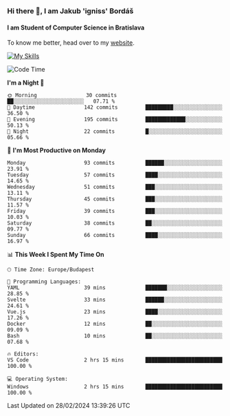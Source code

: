 ### Hi there 👋, I am Jakub 'igniss' Bordáš

#### I am Student of Computer Science in Bratislava
To know me better, head over to my [website](https://bordas.sk).

[![My Skills](https://skillicons.dev/icons?i=js,html,css,figma,svelte,java,kotlin,python,postgresql,typescript,nest,nodejs)](https://bordas.sk)


<!--START_SECTION:waka-->
![Code Time](http://img.shields.io/badge/Code%20Time-1%2C415%20hrs%2037%20mins-blue)

**I'm a Night 🦉** 

```text
🌞 Morning                30 commits          ██░░░░░░░░░░░░░░░░░░░░░░░   07.71 % 
🌆 Daytime                142 commits         █████████░░░░░░░░░░░░░░░░   36.50 % 
🌃 Evening                195 commits         █████████████░░░░░░░░░░░░   50.13 % 
🌙 Night                  22 commits          █░░░░░░░░░░░░░░░░░░░░░░░░   05.66 % 
```
📅 **I'm Most Productive on Monday** 

```text
Monday                   93 commits          ██████░░░░░░░░░░░░░░░░░░░   23.91 % 
Tuesday                  57 commits          ████░░░░░░░░░░░░░░░░░░░░░   14.65 % 
Wednesday                51 commits          ███░░░░░░░░░░░░░░░░░░░░░░   13.11 % 
Thursday                 45 commits          ███░░░░░░░░░░░░░░░░░░░░░░   11.57 % 
Friday                   39 commits          ███░░░░░░░░░░░░░░░░░░░░░░   10.03 % 
Saturday                 38 commits          ██░░░░░░░░░░░░░░░░░░░░░░░   09.77 % 
Sunday                   66 commits          ████░░░░░░░░░░░░░░░░░░░░░   16.97 % 
```


📊 **This Week I Spent My Time On** 

```text
🕑︎ Time Zone: Europe/Budapest

💬 Programming Languages: 
YAML                     39 mins             ███████░░░░░░░░░░░░░░░░░░   28.85 % 
Svelte                   33 mins             ██████░░░░░░░░░░░░░░░░░░░   24.61 % 
Vue.js                   23 mins             ████░░░░░░░░░░░░░░░░░░░░░   17.26 % 
Docker                   12 mins             ██░░░░░░░░░░░░░░░░░░░░░░░   09.09 % 
Bash                     10 mins             ██░░░░░░░░░░░░░░░░░░░░░░░   07.68 % 

🔥 Editors: 
VS Code                  2 hrs 15 mins       █████████████████████████   100.00 % 

💻 Operating System: 
Windows                  2 hrs 15 mins       █████████████████████████   100.00 % 
```


 Last Updated on 28/02/2024 13:39:26 UTC
<!--END_SECTION:waka-->
